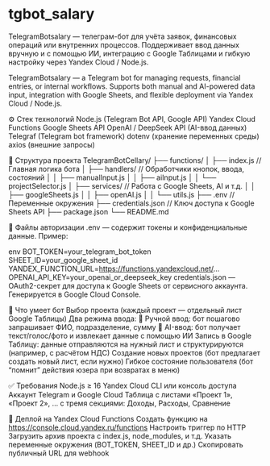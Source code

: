# tgbot_salary
TelegramBotsalary — телеграм-бот для учёта заявок, финансовых операций или внутренних процессов. Поддерживает ввод данных вручную и с помощью ИИ, интеграцию с Google Таблицами и гибкую настройку через Yandex Cloud / Node.js.

TelegramBotsalary — a Telegram bot for managing requests, financial entries, or internal workflows. Supports both manual and AI-powered data input, integration with Google Sheets, and flexible deployment via Yandex Cloud / Node.js.

⚙️ Стек технологий
Node.js (Telegram Bot API, Google API)
Yandex Cloud Functions
Google Sheets API
OpenAI / DeepSeek API (AI-ввод данных)
Telegraf (Telegram bot framework)
dotenv (хранение переменных среды)
axios (внешние запросы)

📁 Структура проекта
TelegramBotCellary/
├── functions/
│   ├── index.js           // Главная логика бота
│   ├── handlers/          // Обработчики кнопок, ввода, состояний
│   │   ├── manualInput.js
│   │   ├── aiInput.js
│   │   └── projectSelector.js
│   ├── services/          // Работа с Google Sheets, AI и т.д.
│   │   ├── googleSheets.js
│   │   ├── openAI.js
│   │   └── utils.js
├── .env                   // Переменные окружения
├── credentials.json       // Ключ доступа к Google Sheets API
├── package.json
└── README.md

🔐 Файлы авторизации
.env — содержит токены и конфиденциальные данные. Пример:

env
BOT_TOKEN=your_telegram_bot_token
SHEET_ID=your_google_sheet_id
YANDEX_FUNCTION_URL=https://functions.yandexcloud.net/...
OPENAI_API_KEY=your_openai_or_deepseek_key
credentials.json — OAuth2-секрет для доступа к Google Sheets от сервисного аккаунта. Генерируется в Google Cloud Console.

🧠 Что умеет бот
Выбор проекта (каждый проект — отдельный лист Google Таблицы)
Два режима ввода:
💬 Ручной ввод: бот пошагово запрашивает ФИО, подразделение, сумму
🤖 AI-ввод: бот получает текст/голос/фото и извлекает данные с помощью ИИ
Запись в Google Таблицу: данные отправляются на нужный лист и структурируются (например, с расчётом НДС)
Создание новых проектов (бот предлагает создать новый лист, если нужно)
Гибкое состояние пользователя (бот “помнит” действия юзера при возвратах в меню)

✅ Требования
Node.js ≥ 16
Yandex Cloud CLI или консоль доступа
Аккаунт Telegram и Google Cloud
Таблица с листами «Проект 1», «Проект 2», … с тремя секциями: Доходы, Расходы, Сравнение

🚀 Деплой на Yandex Cloud Functions
Создать функцию на https://console.cloud.yandex.ru/functions
Настроить триггер по HTTP
Загрузить архив проекта с index.js, node_modules, и т.д.
Указать переменные окружения (BOT_TOKEN, SHEET_ID и др.)
Скопировать публичный URL для webhook

